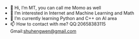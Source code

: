 - 👋 Hi, I’m MT, you can call me Momo as well
- 👀 I’m interested in Internet and Machine Learning and Math
- 🌱 I’m currently learning Python and C++ on AI area
- 📫 How to contact with me?
   QQ:20658383115 Gmail:shuhengwen@gmail.com

<!---
MTsocute/MTsocute is a ✨ special ✨ repository because its `README.md` (this file) appears on your GitHub profile.
You can click the Preview link to take a look at your changes.
--->
